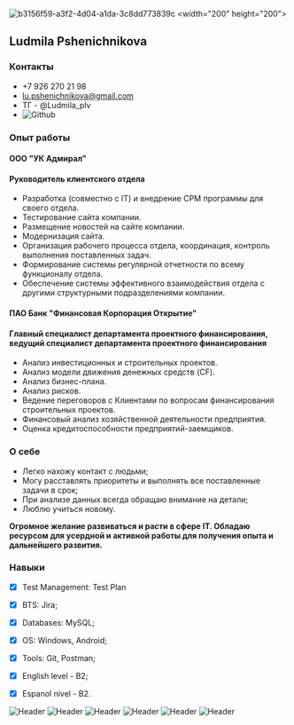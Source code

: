 ![b3156f59-a3f2-4d04-a1da-3c8dd773839c](https://github.com/GPMila79/CV/assets/118618608/160e1f04-91db-4a94-968a-197d1de51ac6) <width="200" height="200">

## Ludmila Pshenichnikova

### Контакты

+ +7 926 270 21 98
+ lu.pshenichnikova@gmail.com
+ ТГ - @Ludmila_plv
+ ![Github](https://github.com/GPMila79)

### Опыт работы

#### ООО "УК Адмирал"
#### Руководитель клиентского отдела

+ Разработка (совместно с IT) и внедрение СРM программы для своего отдела.
+ Тестирование сайта компании.
+ Размещение новостей на сайте компании.
+ Модернизация сайта.
+ Организация рабочего процесса отдела, координация, контроль выполнения поставленных задач.
+ Формирование системы регулярной отчетности по всему функционалу отдела.
+ Обеспечение системы эффективного взаимодействия отдела с другими  структурными подразделениями компании.

#### ПАО Банк "Финансовая Корпорация Открытие"
#### Главный специалист департамента проектного финансирования, ведущий специалист департамента проектного финансирования

+ Анализ инвестиционных и строительных проектов.
+ Анализ модели движения денежных средств (CF).
+ Анализ бизнес-плана.
+ Анализ рисков.
+ Ведение переговоров с Клиентами по вопросам финансирования строительных проектов.
+ Финансовый анализ хозяйственной деятельности предприятия.
+ Оценка кредитоспособности предприятий-заемщиков.

### O себе

+ Легко нахожу контакт с людьми;
+ Могу расставлять приоритеты и выполнять все поставленные задачи в срок;
+ При анализе данных всегда обращаю внимание на детали;
+ Люблю учиться новому.

**Огромное желание развиваться и расти в сфере IT. Обладаю ресурсом для усердной и активной работы для получения опыта и дальнейшего развития.**

### Навыки

- [x] Test Management: Test Plan
- [x] BTS: Jira;
- [x] Databases: MySQL;
- [x] OS: Windows, Android;
- [x] Tools: Git, Postman;
- [x] English level - B2;
- [x] Espanol nivel - B2.


![Header](https://img.shields.io/badge/Postman-090909?style=for-the-badge&logo=postman&logoColor=f76935)
![Header](https://img.shields.io/badge/Jira-090909?style=for-the-badge&logo=jira&logoColor=136be1)
![Header](https://img.shields.io/badge/Github-090909?style=for-the-badge&logo=github&logoColor=8cc4d7)
![Header](https://img.shields.io/badge/Figma-090909?style=for-the-badge&logo=figma&logoColor=7d5fa6)
![Header](https://img.shields.io/badge/MySQL-090909?style=for-the-badge&logo=mysql&logoColor=00618a)
![Header](https://img.shields.io/badge/DevTools-090909?style=for-the-badge&logo=googlechrome&logoColor=2674f2)

